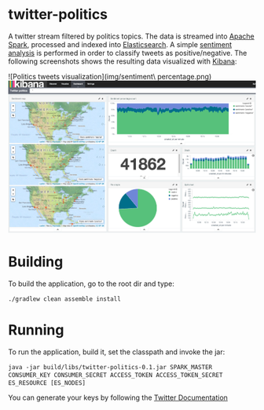 # twitter-politics
A twitter stream filtered by politics topics. The data is streamed into [Apache Spark](https://spark.apache.org/), processed and indexed into [Elasticsearch](https://www.elastic.co/). A simple [sentiment analysis](http://en.wikipedia.org/wiki/Sentiment_analysis) is performed in order to classify tweets as positive/negative. The following screenshots shows the resulting data visualized with [Kibana](https://www.elastic.co/products/kibana):

![Politics tweets visualization](img/sentiment\ percentage.png)
![Politics tweets visualization](img/kibana.png)

# Building

To build the application, go to the root dir and type:

```shell
./gradlew clean assemble install
```

# Running

To run the application, build it, set the classpath and invoke the jar:

```shell
java -jar build/libs/twitter-politics-0.1.jar SPARK_MASTER CONSUMER_KEY CONSUMER_SECRET ACCESS_TOKEN ACCESS_TOKEN_SECRET ES_RESOURCE [ES_NODES]
```

You can generate your keys by following the [Twitter Documentation](https://dev.twitter.com/oauth/overview/application-owner-access-tokens)

